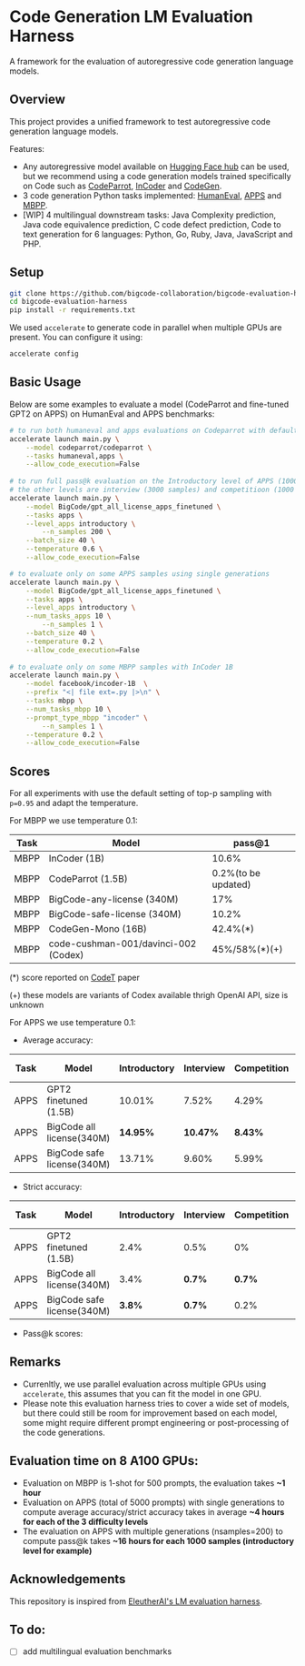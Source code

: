 # Code Generation LM Evaluation Harness

A framework for the evaluation of autoregressive code generation language models. 

## Overview

This project provides a unified framework to test autoregressive code generation language models.

Features:
- Any autoregressive model available on [Hugging Face hub](https://huggingface.co/) can be used, but we recommend using a code generation models trained specifically on Code such as [CodeParrot](https://huggingface.co/codeparrot/codeparrot), [InCoder](https://huggingface.co/facebook/incoder-6B) and [CodeGen](https://huggingface.co/Salesforce/codegen-16B-mono).
- 3 code generation Python tasks implemented: [HumanEval](https://huggingface.co/datasets/openai_humaneval), [APPS](https://huggingface.co/datasets/codeparrot/apps) and [MBPP](https://huggingface.co/datasets/mbpp).
- [WIP] 4 multilingual downstream tasks: Java Complexity prediction, Java code equivalence prediction, C code defect prediction, Code to text generation for 6 languages: Python, Go, Ruby, Java, JavaScript and PHP. 

## Setup

```bash
git clone https://github.com/bigcode-collaboration/bigcode-evaluation-harness.git
cd bigcode-evaluation-harness
pip install -r requirements.txt
```
We used `accelerate` to generate code in parallel when multiple GPUs are present. You can configure it using:

```bash
accelerate config
```
## Basic Usage

Below are some examples to evaluate a model (CodeParrot and fine-tuned GPT2 on APPS) on HumanEval and APPS benchmarks:

```bash
# to run both humaneval and apps evaluations on Codeparrot with default parameters
accelerate launch main.py \
	--model codeparrot/codeparrot \
	--tasks humaneval,apps \
	--allow_code_execution=False
	
# to run full pass@k evaluation on the Introductory level of APPS (1000samples)
# the other levels are interview (3000 samples) and competitioon (1000 samples)
accelerate launch main.py \
	--model BigCode/gpt_all_license_apps_finetuned \
	--tasks apps \
	--level_apps introductory \
    	--n_samples 200 \
	--batch_size 40 \
	--temperature 0.6 \
	--allow_code_execution=False

# to evaluate only on some APPS samples using single generations
accelerate launch main.py \
	--model BigCode/gpt_all_license_apps_finetuned \
	--tasks apps \
	--level_apps introductory \
	--num_tasks_apps 10 \
    	--n_samples 1 \
	--batch_size 40 \
	--temperature 0.2 \
	--allow_code_execution=False
	
# to evaluate only on some MBPP samples with InCoder 1B
accelerate launch main.py \
	--model facebook/incoder-1B  \
	--prefix "<| file ext=.py |>\n" \
	--tasks mbpp \
	--num_tasks_mbpp 10 \
	--prompt_type_mbpp "incoder" \
    	--n_samples 1 \
	--temperature 0.2 \
	--allow_code_execution=False
```

## Scores

For all experiments with use the default setting of top-p sampling with `p=0.95` and adapt the temperature.

For MBPP we use temperature 0.1:

<div align="center">
	
|Task | Model  | pass@1 | 
|-------|--------|---------|
|MBPP | InCoder (1B) | 10.6% | 
|MBPP | CodeParrot (1.5B) | 0.2%(to be updated) |
|MBPP | BigCode-any-license (340M) | 17% |
|MBPP | BigCode-safe-license (340M) | 10.2% |
|MBPP | CodeGen-Mono (16B) | 42.4%(*) |
|MBPP | code-cushman-001/davinci-002 (Codex) | 45%/58%(*)(+) |	
</div>

(*) score reported on [CodeT](https://arxiv.org/pdf/2207.10397v1.pdf) paper

(+) these models are variants of Codex available thrigh OpenAI API, size is unknown


For APPS we use temperature 0.1:

   * Average accuracy:

<div align="center">
	
|Task | Model | Introductory| Interview| Competition| Average (weighted)|
|-------|--------|--------|-------|-------|-------|
|APPS | GPT2 finetuned (1.5B) | 10.01%| 7.52% | 4.29% | 7.37%|
|APPS | BigCode all license(340M) | **14.95%** | **10.47%**| **8.43%**| **10.95%**|
|APPS | BigCode safe license(340M) | 13.71% | 9.60% | 5.99%|9.7% |
	
</div>

* Strict accuracy:
<div align="center">

|Task | Model  | Introductory | Interview| Competition| Average (weighted)|
|-------|--------|--------|-------|-------|-------|
|APPS | GPT2 finetuned (1.5B) |2.4%| 0.5% | 0% |0.78% |
|APPS | BigCode all license(340M) | 3.4% | **0.7%**| **0.7%**|**1.24%**|
|APPS | BigCode safe license(340M) | **3.8%** |**0.7%** | 0.2%| 1.22%|
	
</div>

* Pass@k scores:

## Remarks
* Currenltly, we use parallel evaluation across multiple GPUs using `accelerate`, this assumes that you can fit the model in one GPU. 
* Please note this evaluation harness tries to cover a wide set of models, but there could still be room for improvement based on each model, some might require different prompt engineering or post-processing of the code generations.

## Evaluation time on 8 A100 GPUs:
- Evaluation on MBPP is 1-shot for 500 prompts, the evaluation takes **~1 hour**
- Evaluation on APPS (total of 5000 prompts) with single generations to compute average accuracy/strict accuracy takes in average **~4 hours for each of the 3 difficulty levels**
- The evaluation on APPS with multiple generations (nsamples=200) to compute pass@k takes **~16 hours for each 1000 samples (introductory level for example)**

## Acknowledgements
This repository is inspired from [EleutherAI's LM evaluation harness](https://github.com/EleutherAI/lm-evaluation-harness).

## To do:
- [ ] add multilingual evaluation benchmarks

